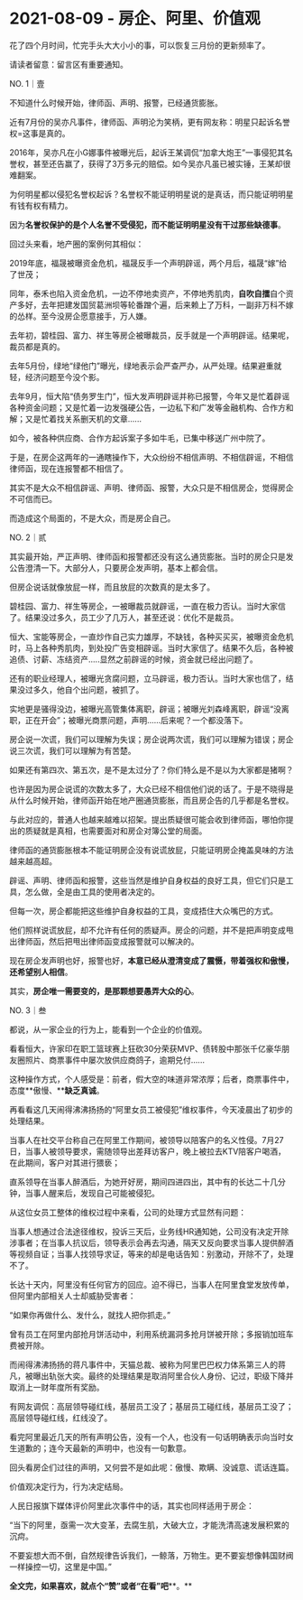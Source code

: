 # 2021-08-09 - 房企、阿里、价值观

花了四个月时间，忙完手头大大小小的事，可以恢复三月份的更新频率了。

请读者留意：留言区有重要通知。

NO. 1｜壹

不知道什么时候开始，律师函、声明、报警，已经通货膨胀。

近有7月份的吴亦凡事件，律师函、声明沦为笑柄，更有网友称：明星只起诉名誉权=这事是真的。

2016年，吴亦凡在小G娜事件被曝光后，起诉王某调侃“加拿大炮王”一事侵犯其名誉权，甚至还告赢了，获得了3万多元的赔偿。如今吴亦凡虽已被实锤，王某却很难翻案。

为何明星都以侵犯名誉权起诉？名誉权不能证明明星说的是真话，而只能证明明星有钱有权有精力。

因为**名誉权保护的是个人名誉不受侵犯，而不能证明明星没有干过那些缺德事**。

回过头来看，地产圈的案例何其相似：

2019年底，福晟被曝资金危机，福晟反手一个声明辟谣，两个月后，福晟“嫁”给了世茂；

同年，泰禾也陷入资金危机，一边不停地卖资产，不停地秀肌肉，**自吹自擂**自个资产多好，去年把建发国贸葛洲坝等轮番蹭个遍，后来赖上了万科，一副非万科不嫁的怂样。至今没房企愿意接手，万人嫌。

去年初，碧桂园、富力、祥生等房企被曝裁员，反手就是一个声明辟谣。结果呢，裁员都是真的。

去年5月份，绿地“绿他门”曝光，绿地表示会严查严办，从严处理。结果避重就轻，经济问题至今没个影。

去年9月，恒大陷“债务罗生门”，恒大发声明辟谣并称已报警，今年又是忙着辟谣各种资金问题；又是忙着一边发强硬公告，一边私下和广发等金融机构、合作方和解；又是忙着找关系删天机的文章......

如今，被各种供应商、合作方起诉案子多如牛毛，已集中移送广州中院了。

于是，在房企这两年的一通瞎操作下，大众纷纷不相信声明、不相信辟谣，不相信律师函，现在连报警都不相信了。

其实不是大众不相信辟谣、声明、律师函、报警，大众只是不相信房企，觉得房企不可信而已。

而造成这个局面的，不是大众，而是房企自己。

NO. 2｜贰

其实最开始，严正声明、律师函和报警都还没有这么通货膨胀。当时的房企只是发公告澄清一下。大部分人，只要房企发声明，基本上都会信。

但房企说话就像放屁一样，而且放屁的次数真的是太多了。

碧桂园、富力、祥生等房企，一被曝裁员就辟谣，一直在极力否认。当时大家信了。结果没过多久，员工少了几万人，甚至还说：优化不是裁员。

恒大、宝能等房企，一直炒作自己实力雄厚，不缺钱，各种买买买，被曝资金危机时，马上各种秀肌肉，到处投广告变相辟谣。当时大家信了。结果不久后，各种被追债、讨薪、冻结资产.....显然之前辟谣的时候，资金就已经出问题了。

还有的职业经理人，被曝光贪腐问题，立马辟谣，极力否认。当时大家也信了，结果没过多久，他自个出问题，被抓了。

实地更是骚得没边，被曝光高管集体离职，辟谣；被曝光刘森峰离职，辟谣“没离职，正在开会”；被曝光商票问题，声明......后来呢？一个都没落下。

房企说一次谎，我们可以理解为失误；房企说两次谎，我们可以理解为错误；房企说三次谎，我们可以理解为有苦楚。

如果还有第四次、第五次，是不是太过分了？你们特么是不是以为大家都是猪啊？

也许是因为房企说谎的次数太多了，大众已经不相信他们说的话了。于是不晓得是从什么时候开始，律师函开始在地产圈通货膨胀，而且房企告的几乎都是名誉权。

与此对应的，普通人也越来越难以招架。提出质疑很可能会收到律师函，哪怕你提出的质疑就是真相，也需要面对和房企对簿公堂的局面。

律师函的通货膨胀根本不能证明房企没有说谎放屁，只能证明房企掩盖臭味的方法越来越高超。

辟谣、声明、律师函和报警，这些当然是维护自身权益的良好工具，但它们只是工具，怎么做，全是由工具的使用者决定的。

但每一次，房企都能把这些维护自身权益的工具，变成捂住大众嘴巴的方式。

他们照样说谎放屁，却不允许有任何的质疑声。房企的问题，并不是把声明变成甩出律师函，然后把甩出律师函变成报警就可以解决的。

现在房企发声明也好，报警也好，**本意已经从澄清变成了震慑，带着强权和傲慢，还希望别人相信**。

其实，**房企唯一需要变的，是那颗想要愚弄大众的心**。

NO. 3｜叁

都说，从一家企业的行为上，能看到一个企业的价值观。

看看恒大，许家印在职工篮球赛上狂砍30分荣获MVP、债转股中那张千亿豪华朋友圈照片、商票事件中屡次放供应商鸽子，逾期兑付......

这种操作方式，个人感受是：前者，假大空的味道非常浓厚；后者，商票事件中，态度**傲慢、****缺乏真诚**。

再看看这几天闹得沸沸扬扬的“阿里女员工被侵犯”维权事件，今天凌晨出了初步的处理结果。

当事人在社交平台称自己在阿里工作期间，被领导以陪客户的名义性侵。7月27日，当事人被领导要求，需随领导出差拜访客户，晚上被拉去KTV陪客户喝酒，在此期间，客户对其进行猥亵；

直系领导在当事人醉酒后，为她开好房，期间四进四出，其中有的长达二十几分钟，当事人醒来后，发现自己可能被侵犯。

从这位女员工整体的维权过程中来看，公司的处理方式显然有问题：

当事人想通过合法途径维权，投诉三天后，业务线HR通知她，公司没有决定开除涉事者；在当事人抗议后，领导表示会再去沟通，隔天又反向要求当事人提供醉酒等视频自证；当事人找领导求证，等来的却是电话告知：别激动，开除不了，处理不了。

长达十天内，阿里没有任何官方的回应。迫不得已，当事人在阿里食堂发放传单，但阿里内部相关人士却威胁受害者：

“如果你再做什么、发什么，就找人把你抓走。”

曾有员工在阿里内部抢月饼活动中，利用系统漏洞多抢月饼被开除；多报销加班车费被开除。

而闹得沸沸扬扬的蒋凡事件中，天猫总裁、被称为阿里巴巴权力体系第三人的蒋凡，被曝出轨张大奕。最终的处理结果是取消阿里合伙人身份、记过，职级下降并取消上一财年度所有奖励。

有网友调侃：高层领导碰红线，基层员工没了；基层员工碰红线，基层员工没了；高层领导碰红线，红线没了。

看完阿里最近几天的所有声明公告，没有一个人，也没有一句话明确表示向当时女生道歉的；连今天最新的声明中，也没有一句歉意。

回头看房企们过往的声明，又何尝不是如此呢：傲慢、欺瞒、没诚意、谎话连篇。

价值观决定行为，行为决定结局。

人民日报旗下媒体评价阿里此次事件中的话，其实也同样适用于房企：

“当下的阿里，亟需一次大变革，去腐生肌，大破大立，才能洗清高速发展积累的沉疴。

不要妄想大而不倒，自然规律告诉我们，一鲸落，万物生。更不要妄想像韩国财阀一样操控一切，这里是中国。”

**全文完，如果喜欢，就点个“赞”或者“在看”吧****。**